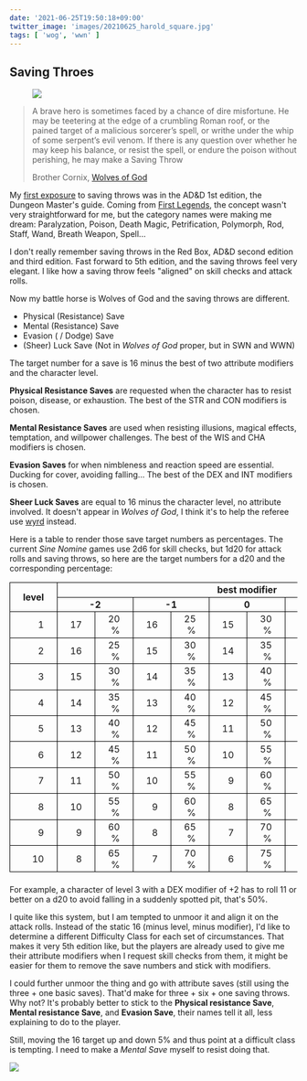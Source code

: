 ```yaml
---
date: '2021-06-25T19:50:18+09:00'
twitter_image: 'images/20210625_harold_square.jpg'
tags: [ 'wog', 'wwn' ]
---
```


## Saving Throes

<figure class="right">
<img src="images/20210625_harold.jpg" loading="lazy" />
<figcaption>
</figcaption>
</figure>

> A brave hero is sometimes faced by a chance of dire misfortune. He may
> be teetering at the edge of a crumbling Roman roof,
> or the pained target of a malicious sorcerer’s spell, or
> writhe under the whip of some serpent’s evil venom.
> If there is any question over whether he may keep
> his balance, or resist the spell, or endure the poison
> without perishing, he may make a Saving Throw
>
> <span class="attribution">Brother Cornix, <a href="https://www.drivethrurpg.com/product/308470/Wolves-of-God-Adventures-in-Dark-Ages-England?affiliate_id=2746229">Wolves of God</a></span>

My [first exposure](images/20210625_add1_saving_throws.jpg) to saving throws was in the AD&amp;D 1st edition, the Dungeon Master's guide. Coming from [First Legends](20210518.html?t=La_Table_Ronde&f=saving_throws), the concept wasn't very straightforward for me, but the category names were making me dream: Paralyzation, Poison, Death Magic, Petrification, Polymorph, Rod, Staff, Wand, Breath Weapon, Spell...

I don't really remember saving throws in the Red Box, AD&amp;D second edition and third edition. Fast forward to 5th edition, and the saving throws feel very elegant. I like how a saving throw feels "aligned" on skill checks and attack rolls.

Now my battle horse is Wolves of God and the saving throws are different.

* Physical (Resistance) Save
* Mental (Resistance) Save
* Evasion ( / Dodge) Save
* (Sheer) Luck Save (Not in _Wolves of God_ proper, but in SWN and WWN)

The target number for a save is 16 minus the best of two attribute modifiers and the character level.

**Physical Resistance Saves** are requested when the character has to resist poison, disease, or exhaustion. The best of the STR and CON modifiers is chosen.

**Mental Resistance Saves** are used when resisting illusions, magical effects, temptation, and willpower challenges. The best of the WIS and CHA modifiers is chosen.

**Evasion Saves** for when nimbleness and reaction speed are essential. Ducking for cover, avoiding falling... The best of the DEX and INT modifiers is chosen.

**Sheer Luck Saves** are equal to 16 minus the character level, no attribute involved. It doesn't appear in _Wolves of God_, I think it's to help the referee use [wyrd](https://en.wikipedia.org/wiki/Wyrd) instead.

Here is a table to render those save target numbers as percentages. The current _Sine Nomine_ games use 2d6 for skill checks, but 1d20 for attack rolls and saving throws, so here are the target numbers for a d20 and the corresponding percentage:

<style>
#t20210625 {
  width: 100%;
  margin-bottom: 1.4em;
}
#t20210625 th, #t20210625 td {
  border: 1px solid black;
  padding: 0.14em 1.4em;
}
#t20210625 td {
  text-align: right;
}
#t20210625 tbody tr:hover {
  background-color: #dedede;
}
</style>
<table id="t20210625">
<thead>
<tr><th rowspan="2">level</th><th colspan="10">best modifier</th></tr>
<tr><th colspan="2">-2</th><th colspan="2">-1</th><th colspan="2">0</th><th colspan="2">1</th><th colspan="2">2</th></tr>
</thead>
<tbody>
<tr><td>1</td><td>17</td><td>20 %</td><td>16</td><td>25 %</td><td>15</td><td>30 %</td><td>14</td><td>35 %</td><td>13</td><td>40 %</td></tr>
<tr><td>2</td><td>16</td><td>25 %</td><td>15</td><td>30 %</td><td>14</td><td>35 %</td><td>13</td><td>40 %</td><td>12</td><td>45 %</td></tr>
<tr><td>3</td><td>15</td><td>30 %</td><td>14</td><td>35 %</td><td>13</td><td>40 %</td><td>12</td><td>45 %</td><td>11</td><td>50 %</td></tr>
<tr><td>4</td><td>14</td><td>35 %</td><td>13</td><td>40 %</td><td>12</td><td>45 %</td><td>11</td><td>50 %</td><td>10</td><td>55 %</td></tr>
<tr><td>5</td><td>13</td><td>40 %</td><td>12</td><td>45 %</td><td>11</td><td>50 %</td><td>10</td><td>55 %</td><td>9</td><td>60 %</td></tr>
<tr><td>6</td><td>12</td><td>45 %</td><td>11</td><td>50 %</td><td>10</td><td>55 %</td><td>9</td><td>60 %</td><td>8</td><td>65 %</td></tr>
<tr><td>7</td><td>11</td><td>50 %</td><td>10</td><td>55 %</td><td>9</td><td>60 %</td><td>8</td><td>65 %</td><td>7</td><td>70 %</td></tr>
<tr><td>8</td><td>10</td><td>55 %</td><td>9</td><td>60 %</td><td>8</td><td>65 %</td><td>7</td><td>70 %</td><td>6</td><td>75 %</td></tr>
<tr><td>9</td><td>9</td><td>60 %</td><td>8</td><td>65 %</td><td>7</td><td>70 %</td><td>6</td><td>75 %</td><td>5</td><td>80 %</td></tr>
<tr><td>10</td><td>8</td><td>65 %</td><td>7</td><td>70 %</td><td>6</td><td>75 %</td><td>5</td><td>80 %</td><td>4</td><td>85 %</td></tr>
</tbody>
</table>

For example, a character of level 3 with a DEX modifier of +2 has to roll 11 or better on a d20 to avoid falling in a suddenly spotted pit, that's 50%.

I quite like this system, but I am tempted to unmoor it and align it on the attack rolls. Instead of the static 16 (minus level, minus modifier), I'd like to determine a different Difficulty Class for each set of circumstances. That makes it very 5th edition like, but the players are already used to give me their attribute modifiers when I request skill checks from them, it might be easier for them to remove the save numbers and stick with modifiers.

I could further unmoor the thing and go with attribute saves (still using the three + one basic saves). That'd make for three + six + one saving throws. Why not? It's probably better to stick to the **Physical resistance Save**, **Mental resistance Save**, and **Evasion Save**, their names tell it all, less explaining to do to the player.

Still, moving the 16 target up and down 5% and thus point at a difficult class is tempting. I need to make a _Mental Save_ myself to resist doing that.

<img class="pix" src="/images/pix.png?t=saving_throws" loading="lazy" />


